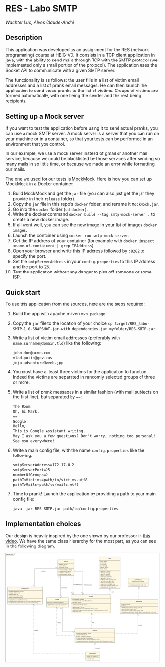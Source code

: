 # RES - Labo SMTP

_Wachter Luc, Alves Claude-André_

## Description
This application was developed as an assignment for the RES (network programming) course at HEIG-VD.
It consists in a TCP client application in java, with the ability to send mails through TCP with the
SMTP protocol (we implemented only a small portion of the protocol). The application uses the Socket
API to communicate with a given SMTP server.

The functionality is as follows: the user fills in a list of victim email addresses and a list of
prank email messages. He can then launch the application to send these pranks to the list of victims.
Groups of victims are formed automatically, with one being the sender and the rest being recipients.

## Setting up a Mock server
If you want to test the application before using it to send actual pranks, you can use a mock SMTP server.
A mock server is a server that you can run on your machine or in a container, so that your tests can be
performed in an environment that you control.

In our example, we use a mock server instead of gmail or another mail service, because we could be
blacklisted by those services after sending so many mails in so little time, or because we made an error
while formatting our mails.

The one we used for our tests is [MockMock](https://github.com/tweakers/MockMock). Here is how you can set
up MockMock in a Docker container:

1. Build MockMock and get the `jar` file (you can also just get the jar they provide in their `release` folder).
2. Copy the `jar` file in this repo's `docker` folder, and rename it `MockMock.jar`.
3. Go into the `docker` folder (`cd docker`).
3. Write the docker command `docker build --tag smtp-mock-server .` to create a new docker image.
4. If all went well, you can see the new image in your list of images `docker images`.
5. Launch the container using `docker run smtp-mock-server`.
6. Get the IP address of your container (for example with `docker inspect <name-of-container> | grep IPAddress`).
7. Open your browser and write this IP address followed by `:8282` to specify the port.
8. Set the `smtpServerAddress` in your `config.properties` to this IP address and the port to 25.
9. Test the application without any danger to piss off someone or some ISP.

## Quick start
To use this application from the sources, here are the steps required:

1. Build the app with apache maven `mvn package`.
2. Copy the `jar` file to the location of your choice `cp target/RES_labo-SMTP-1.0-SNAPSHOT-jar-with-dependencies.jar myfolder/RES-SMTP.jar`.
3. Write a list of victim email addresses (preferably with `name.surname@domain.tld`) like the following:

    ```
    john.doe@acme.com
    vlad.putin@gov.rus
    jojo.adventure@weeb.jpp
    ```

4. You must have at least three victims for the application to function. Indeed the victims are separated in randomly selected groups of three or more.
5. Write a list of prank messages in a similar fashion (with mail subjects on the first line), but separated by `==`:

    ```
    The Room
    Oh, hi Mark.
    ==
    Google
    Hello,
    This is Google Assistant writing.
    May I ask you a few questions? Don't worry, nothing too personal!
    See you everywhere!
    ```

6. Write a main config file, with the name `config.properties` like the following:

    ```
    smtpServerAddress=172.17.0.2
    smtpServerPort=25
    numberOfGroups=2
    pathToVictims=path/to/victims.utf8
    pathToMails=path/to/mails.utf8
    ```

7. Time to prank! Launch the application by providing a path to your main config file:

    ```
    java -jar RES-SMTP.jar path/to/config.properties
    ```

## Implementation choices
Our design is heavily inspired by the one shown by our professor in [this video](https://www.youtube.com/watch?v=OrSdRCt_6YQ). We have the same class hierarchy for the most part, as you can see in the following diagram.

![ClassDiagram](figures/ClassDiagram.png)

